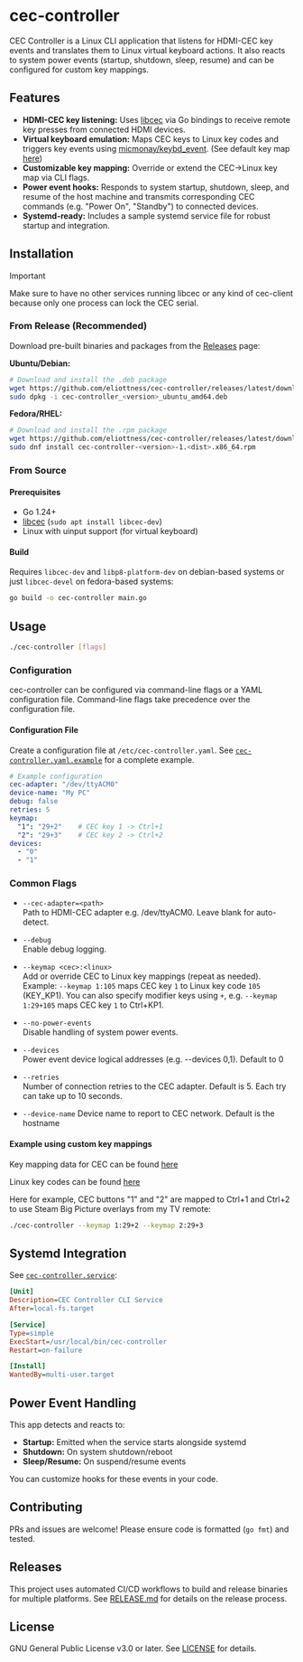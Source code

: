 # cec-controller

CEC Controller is a Linux CLI application that listens for HDMI-CEC key events and translates them to Linux virtual
keyboard actions. It also reacts to system power events (startup, shutdown, sleep, resume) and can be configured for
custom key mappings.

## Features

- **HDMI-CEC key listening:** Uses [libcec](https://libcec.pulse-eight.com/) via Go bindings to receive remote key
  presses from connected HDMI devices.
- **Virtual keyboard emulation:** Maps CEC keys to Linux key codes and triggers key events
  using [micmonay/keybd_event](https://github.com/micmonay/keybd_event). (See default key map [here](keymap.go))
- **Customizable key mapping:** Override or extend the CEC→Linux key map via CLI flags.
- **Power event hooks:** Responds to system startup, shutdown, sleep, and resume of the host machine and transmits
  corresponding CEC commands (e.g. "Power On", "Standby") to connected devices.
- **Systemd-ready:** Includes a sample systemd service file for robust startup and integration.

## Installation

> [!IMPORTANT]  
> Make sure to have no other services running libcec or any kind of cec-client because only one process can lock the CEC serial.

### From Release (Recommended)

Download pre-built binaries and packages from the [Releases](https://github.com/eliottness/cec-controller/releases) page:

**Ubuntu/Debian:**
```sh
# Download and install the .deb package
wget https://github.com/eliottness/cec-controller/releases/latest/download/cec-controller_<version>_ubuntu_amd64.deb
sudo dpkg -i cec-controller_<version>_ubuntu_amd64.deb
```

**Fedora/RHEL:**
```sh
# Download and install the .rpm package
wget https://github.com/eliottness/cec-controller/releases/latest/download/cec-controller-<version>-1.<dist>.x86_64.rpm
sudo dnf install cec-controller-<version>-1.<dist>.x86_64.rpm
```

### From Source

#### Prerequisites

- Go 1.24+
- [libcec](https://libcec.pulse-eight.com/) (`sudo apt install libcec-dev`)
- Linux with uinput support (for virtual keyboard)

#### Build

Requires `libcec-dev` and `libp8-platform-dev` on debian-based systems or just `libcec-devel` on fedora-based systems:

```sh
go build -o cec-controller main.go
```

## Usage

```sh
./cec-controller [flags]
```

### Configuration

cec-controller can be configured via command-line flags or a YAML configuration file. Command-line flags take precedence over the configuration file.

#### Configuration File

Create a configuration file at `/etc/cec-controller.yaml`. See [`cec-controller.yaml.example`](cec-controller.yaml.example) for a complete example.

```yaml
# Example configuration
cec-adapter: "/dev/ttyACM0"
device-name: "My PC"
debug: false
retries: 5
keymap:
  "1": "29+2"    # CEC key 1 -> Ctrl+1
  "2": "29+3"    # CEC key 2 -> Ctrl+2
devices:
  - "0"
  - "1"
```

### Common Flags

- `--cec-adapter=<path>`  
  Path to HDMI-CEC adapter e.g. /dev/ttyACM0. Leave blank for auto-detect.

- `--debug`  
  Enable debug logging.

- `--keymap <cec>:<linux>`  
  Add or override CEC to Linux key mappings (repeat as needed). Example: `--keymap 1:105` maps CEC key `1` to Linux key
  code `105` (KEY_KP1). You can also specify modifier keys using `+`, e.g. `--keymap 1:29+105` maps CEC key `1` to Ctrl+KP1.

- `--no-power-events`  
  Disable handling of system power events.

- `--devices`  
  Power event device logical addresses (e.g. --devices 0,1). Default to 0

- `--retries`  
  Number of connection retries to the CEC adapter. Default is 5. Each try can take up to 10 seconds.

- `--device-name`
  Device name to report to CEC network. Default is the hostname

#### Example using custom key mappings

Key mapping data for CEC can be found [here](https://github.com/claes/cec/blob/6db0712de894ea0c026b023b02181fee00babd39/cec.go#L147)

Linux key codes can be found [here](https://sites.uclouvain.be/SystInfo/usr/include/linux/input.h.html)

Here for example, CEC buttons "1" and "2" are mapped to Ctrl+1 and Ctrl+2 to use Steam Big Picture overlays from my TV remote:

```sh
./cec-controller --keymap 1:29+2 --keymap 2:29+3
```

## Systemd Integration

See [`cec-controller.service`](cec-controller.service):

```ini
[Unit]
Description=CEC Controller CLI Service
After=local-fs.target

[Service]
Type=simple
ExecStart=/usr/local/bin/cec-controller
Restart=on-failure

[Install]
WantedBy=multi-user.target
```

## Power Event Handling

This app detects and reacts to:

- **Startup:** Emitted when the service starts alongside systemd
- **Shutdown:** On system shutdown/reboot
- **Sleep/Resume:** On suspend/resume events

You can customize hooks for these events in your code.

## Contributing

PRs and issues are welcome! Please ensure code is formatted (`go fmt`) and tested.

## Releases

This project uses automated CI/CD workflows to build and release binaries for multiple platforms. See [RELEASE.md](RELEASE.md) for details on the release process.

## License

GNU General Public License v3.0 or later. See [LICENSE](LICENSE) for details.

